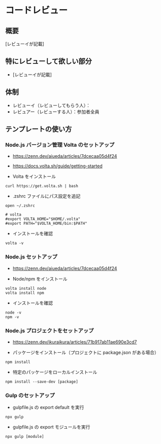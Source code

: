 # コードレビュー

## 概要

[レビューイが記載]

## 特にレビューして欲しい部分

- [レビューイが記載]

## 体制

- レビューイ（レビューしてもらう人）：
- レビュアー（レビューする人）：参加者全員

## テンプレートの使い方

### Node.js バージョン管理 Volta のセットアップ

- https://zenn.dev/aiueda/articles/7dcecaa05d4f24
- https://docs.volta.sh/guide/getting-started

- Volta をインストール

```
curl https://get.volta.sh | bash
```

- .zshrc ファイルにパス設定を追記

```
open ~/.zshrc
```

```
# volta
#export VOLTA_HOME="$HOME/.volta"
#export PATH="$VOLTA_HOME/bin:$PATH"
```

- インストールを確認

```
volta -v
```

### Node.js セットアップ

- https://zenn.dev/aiueda/articles/7dcecaa05d4f24

- Node/npm をインストール

```
volta install node
volta install npm
```

- インストールを確認

```
node -v
npm -v
```

### Node.js プロジェクトをセットアップ

- https://zenn.dev/ikuraikura/articles/71b917ab11ae690e3cd7

- パッケージをインストール（プロジェクトに package.json がある場合）

```
npm install
```

- 特定のパッケージをローカルインストール

```
npm install --save-dev [package]
```

### Gulp のセットアップ

- gulpfile.js の export default を実行

```
npx gulp
```

- gulpfile.js の export モジュールを実行

```
npx gulp [module]
```
